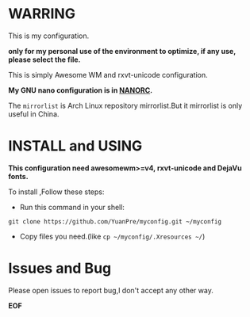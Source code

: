 # WARRING
This is my configuration.  

**only for my personal use of the environment to optimize, if any use, please select the file.**

This is simply Awesome WM and rxvt-unicode configuration.

**My GNU nano configuration is in [NANORC](https://github.com/YuanPre/nanorc.git).**
  
The `mirrorlist` is Arch Linux repository mirrorlist.But it mirrorlist is only useful in China.  

# INSTALL and USING
**This configuration need awesomewm>=v4, rxvt-unicode  and DejaVu fonts.**  

To install ,Follow these steps:
* Run this command in your shell:
```
git clone https://github.com/YuanPre/myconfig.git ~/myconfig
```  
* Copy files you need.(like `cp ~/myconfig/.Xresources ~/`)

# Issues and Bug
Please open issues to report bug,I don't accept any other way.

**EOF**
